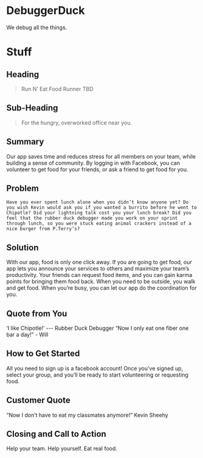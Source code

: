 # DebuggerDuck
We debug all the things.

# Stuff #


## Heading ##
  > Run N’ Eat
Food Runner
TBD
 


## Sub-Heading ##
  > For the hungry, overworked office near you.


## Summary ##
 Our app saves time and reduces stress for all members on your team, while building a sense of community. By logging in with Facebook, you can volunteer to get food for your friends, or ask a friend to get food for you.


## Problem ##
	Have you ever spent lunch alone when you didn’t know anyone yet? Do you wish Kevin would ask you if you wanted a burrito before he went to Chipotle? Did your lightning talk cost you your lunch break? Did you feel that the rubber duck debugger made you work on your sprint through lunch, so you were stuck eating animal crackers instead of a nice burger from P.Terry’s? 


## Solution ##


With our app, food is only one click away. If you are going to get food, our app lets you announce your services to others and maximize your team’s productivity. Your friends can request food items, and you can gain karma points for bringing them food back. When you need to be outside, you walk and get food.  When you’re busy, you can let our app do the coordination for you.


## Quote from You ##
‘I like Chipotle!’ --- Rubber Duck Debugger
“Now I only eat one fiber one bar a day!” - Will


## How to Get Started ##
All you need to sign up is a facebook account! Once you’ve signed up, select your group, and you’ll be ready to start volunteering or requesting food.


## Customer Quote ##
“Now I don’t have to eat my classmates anymore!” Kevin Sheehy


## Closing and Call to Action ##
  Help your team.  Help yourself.  Eat real food.




